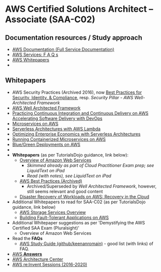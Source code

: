 # AWS Certified Solutions Architect – Associate (SAA-C02)

## Documentation resources / Study approach

* [AWS Documentation (Full Service Documentation)](https://aws.amazon.com/documentation)
* [AWS Services: F A Q s](https://aws.amazon.com/faqs/)
* [AWS Whitepapers](https://aws.amazon.com/whitepapers)
* 

## Whitepapers
* AWS Security Practices (Archived 2016), now [Best Practices for Security, Identity, & Compliance](https://aws.amazon.com/architecture/security-identity-compliance), resp.  _Security Pillar - AWS Well-Architected Framework_
* [AWS Well Architected Framework](https://d1.awsstatic.com/whitepapers/architecture/AWS_Well-Architected_Framework.pdf)
* [Practicing Continuous Integration and Continuous Delivery on AWS Accelerating Software Delivery with DevOps](https://d0.awsstatic.com/whitepapers/DevOps/practicing-continuous-integration-continuous-delivery-on-AWS.pdf)
* [Microservices on AWS](https://d1.awsstatic.com/whitepapers/microservices-on-aws.pdf)
* [Serverless Architectures with AWS Lambda](https://docs.aws.amazon.com/whitepapers/latest/serverless-architectures-lambda/serverless-architectures-lambda.pdf)
* [Optimizing Enterprise Economics with Serverless Architectures](https://d1.awsstatic.com/whitepapers/optimizing-enterprise-economics-serverless-architectures.pdf)
* [Running Containerized Microservices on AWS](https://d1.awsstatic.com/whitepapers/DevOps/running-containerized-microservices-on-aws.pdf)
* [Blue/Green Deployments on AWS](https://docs.aws.amazon.com/whitepapers/latest/overview-deployment-options/overview-deployment-options.pdf)
* 
* **Whitepapers** (as per TutorialsDojo guidance, link below):
  * [Overview of Amazon Web Services](https://d1.awsstatic.com/whitepapers/aws-overview.pdf)
    * _Skimmed already as part of Cloud Practitioner Exam prep; see LiquidText on iPad_
    * _Read (with notes), see LiquidText on iPad_
  * [AWS Best Practices (Archived)](https://d1.awsstatic.com/whitepapers/AWS_Cloud_Best_Practices.pdf) 
    * Archived/Superseded by _Well Architected Framework_, however, still seems relevant and good content
  * [Disaster Recovery of Workloads on AWS: Recovery in the Cloud](https://docs.aws.amazon.com/whitepapers/latest/disaster-recovery-workloads-on-aws/disaster-recovery-workloads-on-aws.pdf#disaster-recovery-workloads-on-aws)
* Additional Whitepapers to read for SAA-C02 (as per TutorialsDojo guidance, link below)
  * [AWS Storage Services Overview](https://d1.awsstatic.com/whitepapers/AWS%20Storage%20Services%20Whitepaper-v9.pdf)
  * [Building Fault-Tolerant Applications on AWS](https://d1.awsstatic.com/whitepapers/aws-building-fault-tolerant-applications.pdf)
* Additional Whitepaper suggestions as per 'Demystifying the AWS Certified SAA Exam (Pluralsight)'
  * Overview of Amazon Web Services    
* Read the **FAQs**
  * [AWS Study Guide (github/keenanromain)](https://github.com/keenanromain/AWS-SAA-C02-Study-Guide) - good list (with links) of FAQ.
* [AWS **Answers**](https:aws.amazon.com/answers)
* [AWS Architecture Center](https://aws.amazon.com/architecture/)
* [AWS re:Invent Sessions (2016-2020)](http://aws-reinvent-audio.s3-website.us-east-2.amazonaws.com)


